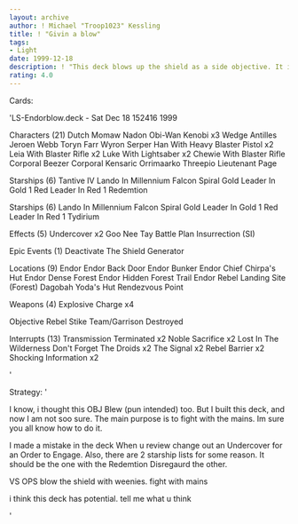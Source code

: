 ```yaml
---
layout: archive
author: ! Michael "Troop1023" Kessling
title: ! "Givin a blow"
tags:
- Light
date: 1999-12-18
description: ! "This deck blows up the shield as a side objective. It is made as a fun mains deck, instead of just being just plane old Hutt/Tosche."
rating: 4.0
---
```

Cards: 

'LS-Endorblow.deck - Sat Dec 18 152416 1999


Characters (21)
Dutch
Momaw Nadon
Obi-Wan Kenobi	x3
Wedge Antilles
Jeroen Webb
Toryn Farr
Wyron Serper
Han With Heavy Blaster Pistol  x2
Leia With Blaster Rifle  x2
Luke With Lightsaber  x2
Chewie With Blaster Rifle
Corporal Beezer
Corporal Kensaric
Orrimaarko
Threepio
Lieutenant Page

Starships (6)
Tantive IV
Lando In Millennium Falcon
Spiral
Gold Leader In Gold 1
Red Leader In Red 1
Redemtion

Starships (6)
Lando In Millennium Falcon
Spiral
Gold Leader In Gold 1
Red Leader In Red 1
Tydirium

Effects (5)
Undercover  x2
Goo Nee Tay
Battle Plan
Insurrection (SI)

Epic Events (1)
Deactivate The Shield Generator

Locations (9)
Endor
Endor Back Door
Endor Bunker
Endor Chief Chirpa's Hut
Endor Dense Forest
Endor Hidden Forest Trail
Endor Rebel Landing Site (Forest)
Dagobah Yoda's Hut
Rendezvous Point

Weapons (4)
Explosive Charge  x4

Objective
Rebel Stike Team/Garrison Destroyed

Interrupts (13)
Transmission Terminated x2
Noble Sacrifice x2
Lost In The Wilderness
Don't Forget The Droids  x2
The Signal  x2
Rebel Barrier  x2
Shocking Information  x2

'

Strategy: '

I know, i thought this OBJ Blew (pun intended) too. But I built this deck, and now I am not soo sure. The main purpose is to fight with the mains. Im sure you all know how to do it.

I made a mistake in the deck When u review change out an Undercover for an Order to Engage. Also, there are 2 starship lists for some reason. It should be the one with the Redemtion Disregaurd the other.

VS OPS blow the shield with weenies. fight with mains

i think this deck has potential. tell me what u think

'